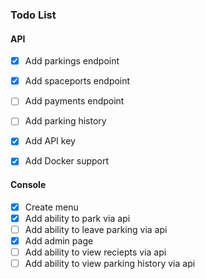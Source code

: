 ### Todo List

#### API

- [x] Add parkings endpoint
- [x] Add spaceports endpoint
- [ ] Add payments endpoint
- [ ] Add parking history
- [x] Add API key
- [x] Add Docker support


#### Console
- [x] Create menu
- [x] Add ability to park via api
- [ ] Add ability to leave parking via api
- [x] Add admin page
- [ ] Add ability to view reciepts via api
- [ ] Add ability to view parking history via api 
